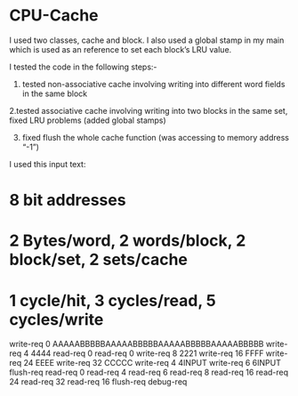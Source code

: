 # CPU-Cache

I used two classes, cache and block. I also used a global stamp in my main which is used as an reference to set each block’s LRU value.

I tested the code in the following steps:-

1. tested non-associative cache involving writing into different word fields in the same block

2.tested associative cache involving  writing into two blocks in the same set, fixed LRU problems (added global stamps)

3. fixed flush the whole cache function (was accessing to memory address “-1”)

I used this input text:

# 8 bit addresses
# 2 Bytes/word, 2 words/block, 2 block/set, 2 sets/cache
# 1 cycle/hit, 3 cycles/read, 5 cycles/write
write-req 0 AAAAABBBBBAAAAABBBBBAAAAABBBBBAAAAABBBBB
write-req 4 4444
read-req 0
read-req 0
write-req 8 2221
write-req 16 FFFF
write-req 24 EEEE
write-req 32 CCCCC
write-req 4 4INPUT
write-req 6 6INPUT
flush-req
read-req 0
read-req 4
read-req 6
read-req 8
read-req 16
read-req 24
read-req 32
read-req 16
flush-req
debug-req

